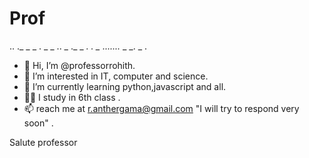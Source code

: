 # Prof
..    ._ _ _    . _ _ .. _ ._ _ _. . _ ......._ _ _. _ .
- 👋 Hi, I’m @professorrohith.
- 👀 I’m interested in IT, computer and science.
- 🌱 I’m currently learning python,javascript and all.
- 👨‍🔬 I study in 6th class .
- 📫 reach me at r.anthergama@gmail.com "I will try to respond very soon" .

Salute professor

